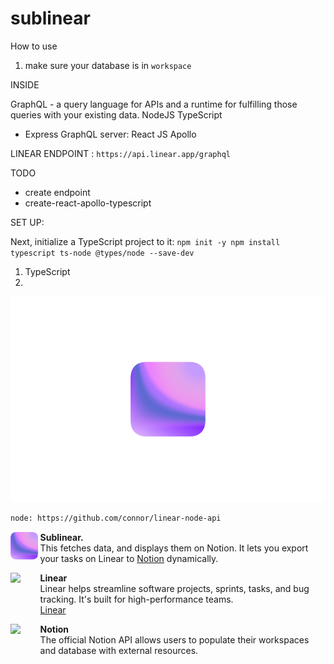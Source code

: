 # sublinear

How to use 
1. make sure your database is in `workspace`

INSIDE 

GraphQL - a query language for APIs and a runtime for fulfilling those queries with your existing data.
NodeJS
TypeScript
- Express
GraphQL server: 
React JS
Apollo 

LINEAR ENDPOINT :  `https://api.linear.app/graphql`


TODO 

- create endpoint 
- create-react-apollo-typescript

SET UP: 

Next, initialize a TypeScript project to it:
`npm init -y
npm install typescript ts-node @types/node --save-dev
`
1. TypeScript 
2. 


![img](assets/mscene.png)  

```graphql
node: https://github.com/connor/linear-node-api
``` 


<img align="left" width="44px" src="https://raw.githubusercontent.com/jonas-kgomo/sublinear/main/assets/logo.png">
<ul><ul>
    <b>Sublinear.</b><br/>
    This fetches data, and displays them on Notion. It lets you export your tasks on Linear to <a href="https://www.notion.so/">Notion</a> dynamically.
 
</ul></ul>

<img align="left" width="44px" src="https://pbs.twimg.com/profile_images/1121592030449168385/MF6whgy1.png">
<ul><ul>
    <b>Linear</b><br/>
    Linear helps streamline software projects, sprints, tasks, and bug tracking. It's built for high-performance teams.
  <br/> <a href="https://linear.app/">Linear</a> 
</ul></ul>

<img align="left" width="44px" src="https://pbs.twimg.com/profile_images/1381737932780752896/MbHGl54A_400x400.png">
<ul><ul>
    <b>Notion</b><br/>
    The official Notion API allows users to populate their workspaces and database with external resources. 
  
</ul></ul>

 

</ul></ul>
